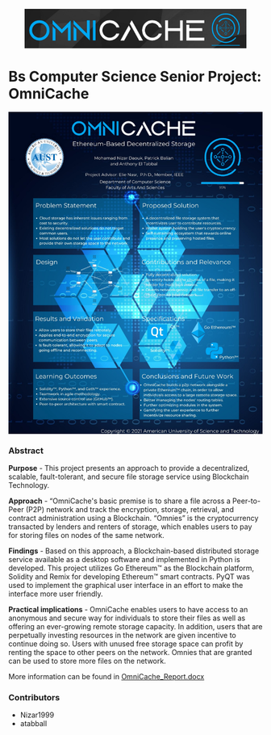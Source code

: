 <p align="center"><img align="center" src="Images/Omnicache_logo.png"></p>

# Bs Computer Science Senior Project: OmniCache

<p align="center"><img align="center" src="Images/OmniCache_Poster.jpg"></p>

### Abstract
**Purpose** - This project presents an approach to provide a decentralized, scalable, fault-tolerant, and secure file storage service using Blockchain Technology.

**Approach** - “OmniCache's basic premise is to share a file across a Peer-to-Peer (P2P) network and track the encryption, storage, retrieval, and contract administration using a Blockchain.  “Omnies” is the cryptocurrency transacted by lenders and renters of storage, which enables users to pay for storing files on nodes of the same network. 

**Findings** - Based on this approach, a Blockchain-based distributed storage service available as a desktop software and implemented in Python is developed. This project utilizes Go Ethereum™ as the Blockchain platform, Solidity and Remix for developing Ethereum™ smart contracts. PyQT was used to implement the graphical user interface in an effort to make the interface more user friendly. 

**Practical implications** - OmniCache enables users to have access to an anonymous and secure way for individuals to store their files as well as offering an ever-growing remote storage capacity. In addition, users that are perpetually investing resources in the network are given incentive to continue doing so. Users with unused free storage space can profit by renting the space to other peers on the network. Omnies that are granted can be used to store more files on the network.


More information can be found in [OmniCache_Report.docx](https://github.com/Goldenboycoder/SeniorProject/blob/main/Report/OmniCache_Report.pdf)

### Contributors
* Nizar1999
* atabball
